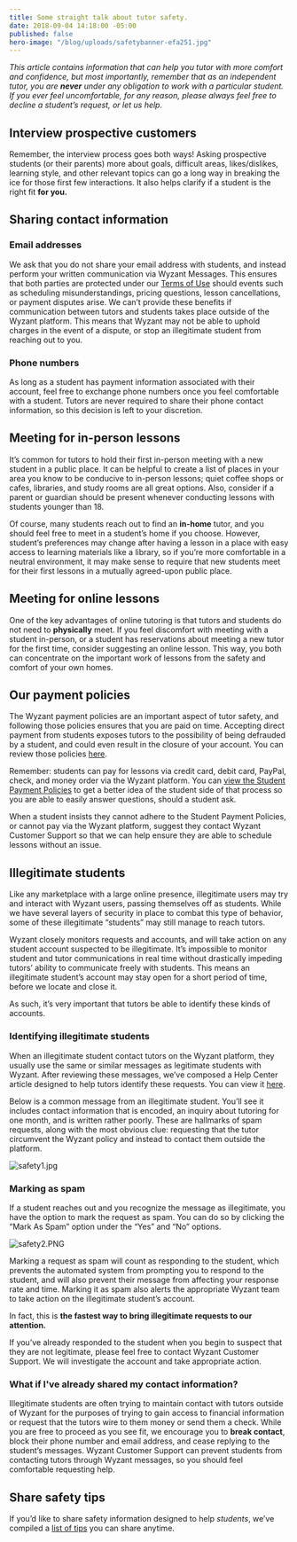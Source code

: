 ```yaml
---
title: Some straight talk about tutor safety.
date: 2018-09-04 14:18:00 -05:00
published: false
hero-image: "/blog/uploads/safetybanner-efa251.jpg"
---
```


*This article contains information that can help you tutor with more comfort and confidence, but most importantly, remember that as an independent tutor, you are **never** under any obligation to work with a particular student. If you ever feel uncomfortable, for any reason, please always feel free to decline a student’s request, or let us help.*

## Interview prospective customers

Remember, the interview process goes both ways! Asking prospective students (or their parents) more about goals, difficult areas, likes/dislikes, learning style, and other relevant topics can go a long way in breaking the ice for those first few interactions. It also helps clarify if a student is the right fit **for you.**

## Sharing contact information

### Email addresses

We ask that you do not share your email address with students, and instead perform your written communication via Wyzant Messages. This ensures that both parties are protected under our [Terms of Use](https://www.wyzant.com/termsofuse) should events such as scheduling misunderstandings, pricing questions, lesson cancellations, or payment disputes arise. We can’t provide these benefits if communication between tutors and students takes place outside of the Wyzant platform. This means that Wyzant may not be able to uphold charges in the event of a dispute, or stop an illegitimate student from reaching out to you. 

### Phone numbers

As long as a student has payment information associated with their account, feel free to exchange phone numbers once you feel comfortable with a student. Tutors are never required to share their phone contact information, so this decision is left to your discretion.

## Meeting for in-person lessons

It’s common for tutors to hold their first in-person meeting with a new student in a public place. It can be helpful to create a list of places in your area you know to be conducive to in-person lessons; quiet coffee shops or cafes, libraries, and study rooms are all great options. Also, consider if a parent or guardian should be present whenever conducting lessons with students younger than 18. 

Of course, many students reach out to find an **in-home** tutor, and you should feel free to meet in a student’s home if you choose. However, student’s preferences may change after having a lesson in a place with easy access to learning materials like a library, so if you’re more comfortable in a neutral environment, it may make sense  to require that new students meet for their first lessons in a mutually agreed-upon public place.

## Meeting for online lessons

One of the key advantages of online tutoring is that tutors and students do not need to **physically** meet. If you feel discomfort with meeting with a student in-person, or a student has reservations about meeting a new tutor for the first time, consider suggesting an online lesson. This way, you both can concentrate on the important work of lessons from the safety and comfort of your own homes.

## Our payment policies

The Wyzant payment policies are an important aspect of tutor safety, and following those policies ensures that you are paid on time. Accepting direct payment from students exposes tutors to the possibility of being defrauded by a student, and could even result in the closure of your account. You can review those policies [here](https://support.wyzant.com/hc/en-us/articles/208804266).

Remember: students can pay for lessons via credit card, debit card, PayPal, check, and money order via the Wyzant platform. You can [view the Student Payment Policies](https://support.wyzant.com/hc/en-us/articles/208804826-Student-Payment-Policies) to get a better idea of the student side of that process so you are able to easily answer questions, should a student ask.  

When a student insists they cannot adhere to the Student Payment Policies, or cannot pay via the Wyzant platform, suggest they contact Wyzant Customer Support so that we can help ensure they are able to schedule lessons without an issue.

## Illegitimate students

Like any marketplace with a large online presence, illegitimate users may try and interact with Wyzant users, passing themselves off as students.  While we have several layers of security in place to combat this type of behavior, some of these illegitimate “students” may still manage to reach tutors.  

Wyzant closely monitors requests and accounts, and will take action on any student account suspected to be illegitimate. It’s impossible to monitor student and tutor communications in real time without drastically impeding tutors’ ability to communicate freely with students. This means an illegitimate student’s account may stay open for a short period of time, before we locate and close it. 

As such, it’s very important that tutors be able to identify these kinds of accounts.

### Identifying illegitimate students

When an illegitimate student contact tutors on the Wyzant platform, they usually use the same or similar messages as legitimate students with Wyzant.  After reviewing these messages, we’ve composed a Help Center article designed to help tutors identify these requests. You can view it [here](https://support.wyzant.com/hc/en-us/articles/115004665986-How-can-I-tell-if-a-message-is-spam-).

Below is a common message from an illegitimate student. You’ll see it includes contact information that is encoded, an inquiry about tutoring for one month, and is written rather poorly. These are hallmarks of spam requests, along with the most obvious clue: requesting that the tutor circumvent the Wyzant policy and instead to contact them outside the platform.

![safety1.jpg](/blog/uploads/safety1.jpg)

### Marking as spam

If a student reaches out and you recognize the message as illegitimate, you have the option to mark the request as spam.  You can do so by clicking the “Mark As Spam” option under the “Yes” and “No” options.

![safety2.PNG](/blog/uploads/safety2.PNG)

Marking a request as spam will count as responding to the student, which prevents the automated system from prompting you to respond to the student, and will also prevent their message from affecting your response rate and time. Marking it as spam also alerts the appropriate Wyzant team to take action on the illegitimate student’s account.

In fact, this is **the fastest way to bring illegitimate requests to our attention.** 

If you’ve already responded to the student when you begin to suspect that they are not legitimate, please feel free to contact Wyzant Customer Support. We will investigate the account and take appropriate action.

### What if I've already shared my contact information?

Illegitimate students are often trying to maintain contact with tutors outside of Wyzant for the purposes of trying to gain access to financial information or request that the tutors wire to them money or send them a check.  While you are free to proceed as you see fit, we encourage you to **break contact**, block their phone number and email address, and cease replying to the student’s messages. Wyzant Customer Support can prevent students from contacting tutors through Wyzant messages, so you should feel comfortable requesting help.

## Share safety tips

If you’d like to share safety information designed to help *students*, we’ve compiled a [list of tips](https://support.wyzant.com/hc/en-us/articles/360000900163) you can share anytime.  
